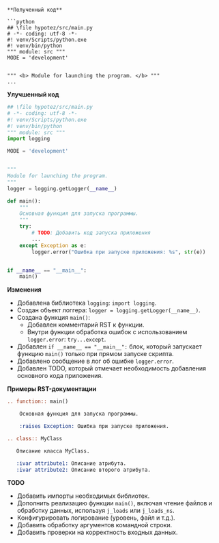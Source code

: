 ```
**Полученный код**

```python
## \file hypotez/src/main.py
# -*- coding: utf-8 -*-
#! venv/Scripts/python.exe
#! venv/bin/python
""" module: src """
MODE = 'development'


""" <b> Module for launching the program. </b> """
...
```

**Улучшенный код**

```python
## \file hypotez/src/main.py
# -*- coding: utf-8 -*-
#! venv/Scripts/python.exe
#! venv/bin/python
""" module: src """
import logging

MODE = 'development'


""" 
Module for launching the program.
"""
logger = logging.getLogger(__name__)

def main():
    """
    Основная функция для запуска программы.
    """
    try:
        # TODO: Добавить код запуска приложения
        ...
    except Exception as e:
        logger.error("Ошибка при запуске приложения: %s", str(e))


if __name__ == "__main__":
    main()
```

**Изменения**

- Добавлена библиотека `logging`: `import logging`.
- Создан объект логгера: `logger = logging.getLogger(__name__)`.
- Создана функция `main()`:
    - Добавлен комментарий RST к функции.
    - Внутри функции обработка ошибок с использованием `logger.error`: `try...except`.
- Добавлен `if __name__ == "__main__":` блок, который запускает функцию `main()` только при прямом запуске скрипта.
- Добавлено сообщение в лог об ошибке `logger.error`.
- Добавлен TODO, который отмечает необходимость добавления основного кода приложения.


**Примеры RST-документации**

```rst
.. function:: main()

    Основная функция для запуска программы.

    :raises Exception: Ошибка при запуске приложения.
```

```rst
.. class:: MyClass

   Описание класса MyClass.

   :ivar attribute1: Описание атрибута.
   :ivar attribute2: Описание второго атрибута.
```


**TODO**

- Добавить импорты необходимых библиотек.
- Дополнить реализацию функции `main()`, включая чтение файлов и обработку данных, используя `j_loads` или `j_loads_ns`.
- Конфигурировать логирование (уровень, файл и т.д.).
- Добавить обработку аргументов командной строки.
- Добавить проверки на корректность входных данных.
